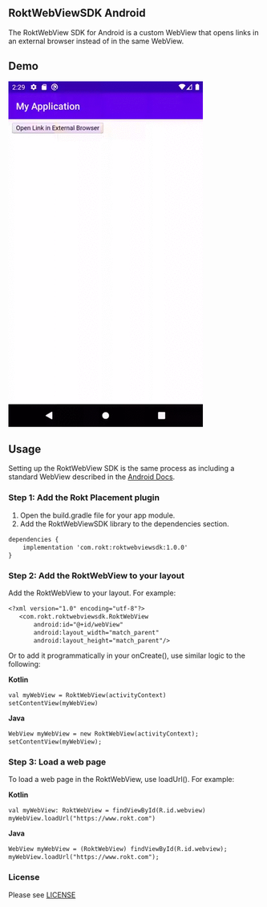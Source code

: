 ## RoktWebViewSDK Android

The RoktWebView SDK for Android is a custom WebView that opens links in an external browser instead of in the same WebView. 
## Demo

![Demo](/assets/demo.gif)

## Usage

Setting up the RoktWebView SDK is the same process as including a standard WebView described in the [Android Docs](https://developer.android.com/guide/webapps/webview).

### Step 1: Add the Rokt Placement plugin
1. Open the build.gradle file for your app module.
2. Add the RoktWebViewSDK library to the dependencies section.
```
dependencies {
    implementation 'com.rokt:roktwebviewsdk:1.0.0'
}
```

### Step 2: Add the RoktWebView to your layout

Add the RoktWebView to your layout. For example: 
```
<?xml version="1.0" encoding="utf-8"?>
   <com.rokt.roktwebviewsdk.RoktWebView
       android:id="@+id/webView"
       android:layout_width="match_parent"
       android:layout_height="match_parent"/>

```

Or to add it programmatically in your onCreate(), use similar logic to the following: 

**Kotlin**
```
val myWebView = RoktWebView(activityContext)
setContentView(myWebView)
```

**Java**
```
WebView myWebView = new RoktWebView(activityContext);
setContentView(myWebView);
```
### Step 3: Load a web page
To load a web page in the RoktWebView, use loadUrl(). For example:

**Kotlin**
```
val myWebView: RoktWebView = findViewById(R.id.webview)
myWebView.loadUrl("https://www.rokt.com")
```

**Java**
```
WebView myWebView = (RoktWebView) findViewById(R.id.webview);
myWebView.loadUrl("https://www.rokt.com");
```

### License
Please see [LICENSE](/LICENSE.md)